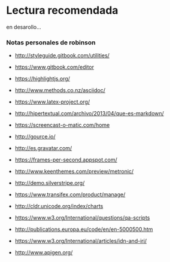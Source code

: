 # Lectura recomendada

en desarollo...


### Notas personales de robinson 
* http://styleguide.gitbook.com/utilities/
* https://www.gitbook.com/editor
* https://highlightjs.org/
* http://www.methods.co.nz/asciidoc/
* https://www.latex-project.org/
* http://hipertextual.com/archivo/2013/04/que-es-markdown/
* https://screencast-o-matic.com/home
* http://gource.io/
* http://es.gravatar.com/
* https://frames-per-second.appspot.com/
* http://www.keenthemes.com/preview/metronic/
* http://demo.silverstripe.org/
* https://www.transifex.com/product/manage/
* http://cldr.unicode.org/index/charts
* https://www.w3.org/International/questions/qa-scripts
* http://publications.europa.eu/code/en/en-5000500.htm
* https://www.w3.org/International/articles/idn-and-iri/
* http://www.apigen.org/
* http://www.stack.nl/~dimitri/doxygen/manual/docblocks.html
* https://www.clientexec.com/index.php
* http://www.patorjk.com/
*http://www.patorjk.com/software/taag/#p=display&f=Graffiti&t=Type%20Something

* http://asciiart.club/
* http://php.net/manual/es/langref.php
* https://github.com/kiteco/plugins
* http://freebiesbug.com/psd-freebies/website-template/
* http://www.webbizarro.com/
* https://cordova.apache.org/
* http://gitstats.sourceforge.net/
* http://gitstats.sourceforge.net/
* 


Otras de pago
* https://scrutinizer-ci.com/
* 

 















